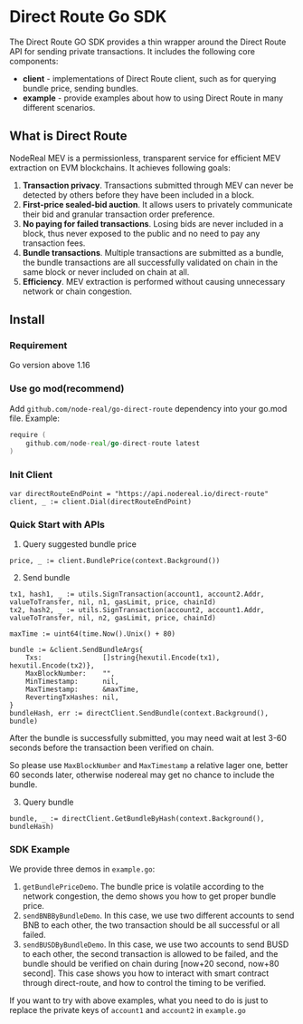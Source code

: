 # Direct Route Go SDK

The Direct Route GO SDK provides a thin wrapper around the Direct Route API for sending private transactions.
It includes the following core components:

* **client** - implementations of Direct Route client, such as for querying bundle price, sending bundles.
* **example** - provide examples about how to using Direct Route in many different scenarios.

## What is Direct Route

NodeReal MEV is a permissionless, transparent service for efficient MEV extraction on EVM blockchains. It achieves following goals:
1. **Transaction privacy**. Transactions submitted through MEV can never be detected by others before they have been included in a block. 
2. **First-price sealed-bid auction**. It allows users to privately communicate their bid and granular transaction order preference.
3. **No paying for failed transactions**. Losing bids are never included in a block, thus never exposed to the public and no need to pay any transaction fees.
4. **Bundle transactions**. Multiple transactions are submitted as a bundle, the bundle transactions are all successfully validated on chain in the same block or never included on chain at all.
5. **Efficiency**. MEV extraction is performed without causing unnecessary network or chain congestion.


## Install

### Requirement

Go version above 1.16

### Use go mod(recommend)

Add `github.com/node-real/go-direct-route` dependency into your go.mod file. Example:

```go
require (
	github.com/node-real/go-direct-route latest
)
```

### Init Client

```
var directRouteEndPoint = "https://api.nodereal.io/direct-route"
client, _ := client.Dial(directRouteEndPoint)
```

### Quick Start with APIs

1. Query suggested bundle price
```
price, _ := client.BundlePrice(context.Background())
```

2. Send bundle
```
tx1, hash1, _ := utils.SignTransaction(account1, account2.Addr, valueToTransfer, nil, n1, gasLimit, price, chainId)
tx2, hash2, _ := utils.SignTransaction(account2, account1.Addr, valueToTransfer, nil, n2, gasLimit, price, chainId)

maxTime := uint64(time.Now().Unix() + 80)

bundle := &client.SendBundleArgs{
    Txs:               []string{hexutil.Encode(tx1), hexutil.Encode(tx2)},
    MaxBlockNumber:    "",
    MinTimestamp:      nil,
    MaxTimestamp:      &maxTime,
    RevertingTxHashes: nil,
}
bundleHash, err := directClient.SendBundle(context.Background(), bundle)
```

After the bundle is successfully submitted, you may need wait at lest 3-60 seconds before the transaction been verified on chain.

So please use `MaxBlockNumber` and `MaxTimestamp` a relative lager one, better 60 seconds later, otherwise nodereal may 
get no chance to include the bundle.

3. Query bundle

```
bundle, _ := directClient.GetBundleByHash(context.Background(), bundleHash)
```


### SDK Example

We provide three demos in `example.go`:
1. `getBundlePriceDemo`. The bundle price is volatile according to the 
network congestion, the demo shows you how to get proper bundle price.
2. `sendBNBByBundleDemo`. In this case, we use two different 
accounts to send BNB to each other, the two transaction should be all 
successful or all failed.
3. `sendBUSDByBundleDemo`. In this case, we use two accounts to send BUSD 
to each other, the second transaction is allowed to be failed,
and the bundle should be verified on chain during [now+20 second, now+80 second].
This case shows you how to interact with smart contract through direct-route,
and how to control the timing to be verified.

If you want to try with above examples, what you need to do is just to 
replace the private keys of `account1` and `account2` in `example.go`


